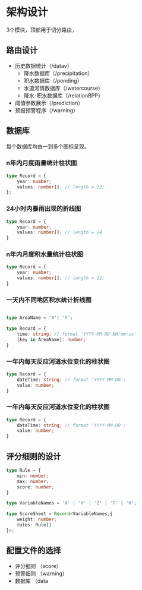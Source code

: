 # 架构设计

3个模块，顶部用于切分路由，

## 路由设计

- 历史数据统计（/datav）
	- 降水数据库（/precipitation）
	- 积水数据库（/ponding）
	- 水道河情数据库（/watercourse）
	- 降水-积水数据库（/relationBPP）
- 阈值参数展示（/prediction）
- 预报预警程序（/warning）

## 数据库

每个数据库均由一到多个图标呈现。

### n年内月度雨量统计柱状图

```ts
type Record = {
	year: number;
	values: number[]; // length = 12;
};

```

### 24小时内暴雨出现的折线图

```ts
type Record = {
	year: number;
	values: number[]; // length = 24
}
```

### n年内月度积水量统计柱状图

```ts
type Record = {
	year: number;
	values: number[]; // length = 12;
}
```

### 一天内不同地区积水统计折线图

```ts

type AreaName = 'X'| 'Y';

type Record = {
	time: string; // format 'YYYY-MM-DD HH:mm:ss'
	[key in AreaName]: number;
}
```

### 一年内每天反应河道水位变化的柱状图

```ts
type Record = {
	dateTime: string; // format 'YYYY-MM-DD';
	value: number;
}
```

### 一年内每天反应河道水位变化的柱状图
```ts
type Record = {
	dateTime: string; // format 'YYYY-MM-DD';
	value: number;
}
```


## 评分细则的设计

```ts
type Rule = {
	min: number;
	max: number;
	score: number;
}

type VariableNames = 'X' | 'Y' | 'Z' | 'T' | 'H';

type ScoreSheet = Record<VariableNames,{
	weight: number;
	rules: Rule[]
}>;
```

## 配置文件的选择

- 评分细则 （score）
- 预警细则	（warning）
- 数据库		（data

